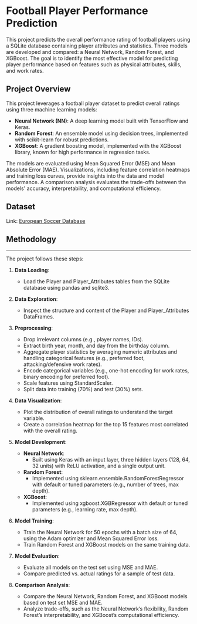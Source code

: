 # Football Player Performance Prediction

This project predicts the overall performance rating of football players using a SQLite database containing player attributes and statistics. Three models are developed and compared: a Neural Network, Random Forest, and XGBoost. The goal is to identify the most effective model for predicting player performance based on features such as physical attributes, skills, and work rates.

## Project Overview
This project leverages a football player dataset to predict overall ratings using three machine learning models:
- **Neural Network (NN)**: A deep learning model built with TensorFlow and Keras.
- **Random Forest**: An ensemble model using decision trees, implemented with scikit-learn for robust predictions.
- **XGBoost**: A gradient boosting model, implemented with the XGBoost library, known for high performance in regression tasks.

The models are evaluated using Mean Squared Error (MSE) and Mean Absolute Error (MAE). Visualizations, including feature correlation heatmaps and training loss curves, provide insights into the data and model performance. A comparison analysis evaluates the trade-offs between the models' accuracy, interpretability, and computational efficiency.

## Dataset
Link: [European Soccer Database](https://www.kaggle.com/datasets/hugomathien/soccer)

## Methodology
-----------

The project follows these steps:

1.  **Data Loading**:
    
    *   Load the Player and Player\_Attributes tables from the SQLite database using pandas and sqlite3.
        
2.  **Data Exploration**:
    
    *   Inspect the structure and content of the Player and Player\_Attributes DataFrames.
        
3.  **Preprocessing**:
    
    *   Drop irrelevant columns (e.g., player names, IDs). 
    *   Extract birth year, month, and day from the birthday column.  
    *   Aggregate player statistics by averaging numeric attributes and handling categorical features (e.g., preferred foot, attacking/defensive work rates).  
    *   Encode categorical variables (e.g., one-hot encoding for work rates, binary encoding for preferred foot).  
    *   Scale features using StandardScaler.  
    *   Split data into training (70%) and test (30%) sets.
        
4.  **Data Visualization**:
    
    *   Plot the distribution of overall ratings to understand the target variable.
    *   Create a correlation heatmap for the top 15 features most correlated with the overall rating.
        
5.  **Model Development**:
    
    *   **Neural Network**:
        *   Built using Keras with an input layer, three hidden layers (128, 64, 32 units) with ReLU activation, and a single output unit.
    *   **Random Forest**:
        *   Implemented using sklearn.ensemble.RandomForestRegressor with default or tuned parameters (e.g., number of trees, max depth). 
    *   **XGBoost**:   
        *   Implemented using xgboost.XGBRegressor with default or tuned parameters (e.g., learning rate, max depth).
            
6.  **Model Training**:
    
    *   Train the Neural Network for 50 epochs with a batch size of 64, using the Adam optimizer and Mean Squared Error loss.  
    *   Train Random Forest and XGBoost models on the same training data.
        
7.  **Model Evaluation**:
    
    *   Evaluate all models on the test set using MSE and MAE.  
    *   Compare predicted vs. actual ratings for a sample of test data.
        
8.  **Comparison Analysis**:
    
    *   Compare the Neural Network, Random Forest, and XGBoost models based on test set MSE and MAE.    
    *   Analyze trade-offs, such as the Neural Network’s flexibility, Random Forest’s interpretability, and XGBoost’s computational efficiency.
